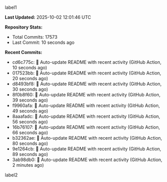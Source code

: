 
label1 
<!-- ACTIVITY_START -->
**Last Updated:** 2025-10-02 12:01:46 UTC

**Repository Stats:**
- Total Commits: 17573
- Last Commit: 10 seconds ago

**Recent Commits:**
- cd6c775c: 🤖 Auto-update README with recent activity (GitHub Action, 10 seconds ago)
- 017523bb: 🤖 Auto-update README with recent activity (GitHub Action, 20 seconds ago)
- d8493bf8: 🤖 Auto-update README with recent activity (GitHub Action, 30 seconds ago)
- 8f0b8f60: 🤖 Auto-update README with recent activity (GitHub Action, 39 seconds ago)
- f9960afa: 🤖 Auto-update README with recent activity (GitHub Action, 49 seconds ago)
- 8aaafadc: 🤖 Auto-update README with recent activity (GitHub Action, 56 seconds ago)
- 16b76107: 🤖 Auto-update README with recent activity (GitHub Action, 66 seconds ago)
- b32362ae: 🤖 Auto-update README with recent activity (GitHub Action, 80 seconds ago)
- 9e1264cb: 🤖 Auto-update README with recent activity (GitHub Action, 89 seconds ago)
- 3ab98db0: 🤖 Auto-update README with recent activity (GitHub Action, 2 minutes ago)
<!-- ACTIVITY_END -->

label2

